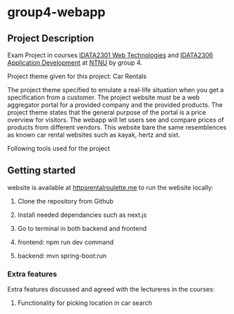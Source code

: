 # group4-webapp

## Project Description

Exam Project in courses
[IDATA2301 Web Technologies](https://www.ntnu.edu/studies/courses/IDATA2301#tab=omEmnet) and
[IDATA2306 Application Development](https://www.ntnu.edu/studies/courses/IDATA2306#tab=omEmnet) at
[NTNU](https://www.ntnu.edu/) by group 4.

Project theme given for this project: Car Rentals

The project theme specified to emulate a real-life situation when you get a specification from a customer. The project website must be a web aggregator portal for a provided company and the provided products. The project theme states that the general purpose of the portal is a price overview for visitors. The webapp will let users see and compare prices of products from different vendors. This website bare the same resemblences as known car rental websites such as kayak, hertz and sixt. 

Following tools used for the project

## Getting started

website is available at [httpsrentalroulette.me](https://rentalroulette.me/)
to run the website locally:
1. Clone the repository from Github
2. Install needed dependancies such as next.js
  
4. Go to terminal in both backend and frontend
5. frontend: npm run dev command
6. backend: mvn spring-boot:run

### Extra features

Extra features discussed and agreed with the lectureres in the courses:

1. Functionality for picking location in car search
